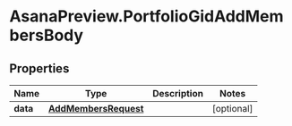 # AsanaPreview.PortfolioGidAddMembersBody

## Properties
Name | Type | Description | Notes
------------ | ------------- | ------------- | -------------
**data** | [**AddMembersRequest**](AddMembersRequest.md) |  | [optional] 
